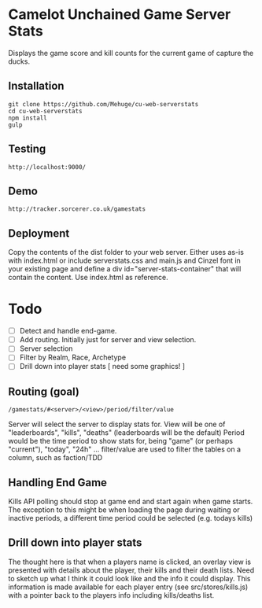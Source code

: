 # Camelot Unchained Game Server Stats

Displays the game score and kill counts for the current game of capture the ducks.

## Installation

    git clone https://github.com/Mehuge/cu-web-serverstats
    cd cu-web-serverstats
    npm install
    gulp

## Testing

    http://localhost:9000/

## Demo

    http://tracker.sorcerer.co.uk/gamestats

## Deployment

Copy the contents of the dist folder to your web server.  Either uses as-is with index.html
or include serverstats.css and main.js and Cinzel font in your existing page and define a
div id="server-stats-container" that will contain the content.  Use index.html as reference.

# Todo

- [ ] Detect and handle end-game.
- [ ] Add routing.  Initially just for server and view selection.
- [ ] Server selection
- [ ] Filter by Realm, Race, Archetype
- [ ] Drill down into player stats [ need some graphics! ]

## Routing (goal)

    /gamestats/#<server>/<view>/period/filter/value

Server will select the server to display stats for.
View will be one of "leaderboards", "kills", "deaths" (leaderboards will be the default)
Period would be the time period to show stats for, being "game" (or perhaps "current"), "today", "24h" ...
filter/value are used to filter the tables on a column, such as faction/TDD

## Handling End Game

Kills API polling should stop at game end and start again when game starts.  The exception to this might be when loading the page during waiting or inactive periods, a different time period could be selected (e.g. todays kills)

## Drill down into player stats

The thought here is that when a players name is clicked, an overlay view is presented with details about the player, their kills and their death lists.  Need to sketch up what I think it could look like and the info it could display. This information is made available for each player entry (see src/stores/kills.js) with a pointer back to the players info including kills/deaths list.
